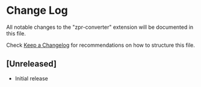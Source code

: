 # Change Log

All notable changes to the "zpr-converter" extension will be documented in this file.

Check [Keep a Changelog](http://keepachangelog.com/) for recommendations on how to structure this file.

## [Unreleased]

- Initial release